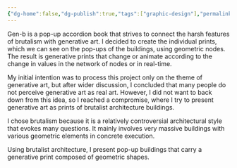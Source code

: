 ```yaml
---
{"dg-home":false,"dg-publish":true,"tags":["graphic-design"],"permalink":"/graphics-design/gen-b/","dgPassFrontmatter":true}
---
```


Gen-b is a pop-up accordion book that strives to connect the harsh features of brutalism with generative art. I decided to create the individual prints, which we can see on the pop-ups of the buildings, using geometric nodes. The result is generative prints that change or animate according to the change in values in the network of nodes or in real-time.  

My initial intention was to process this project only on the theme of generative art, but after wider discussion, I concluded that many people do not perceive generative art as real art. However, I did not want to back down from this idea, so I reached a compromise, where I try to present generative art as prints of brutalist architecture buildings.  

I chose brutalism because it is a relatively controversial architectural style that evokes many questions. It mainly involves very massive buildings with various geometric elements in concrete execution.  

Using brutalist architecture, I present pop-up buildings that carry a generative print composed of geometric shapes.